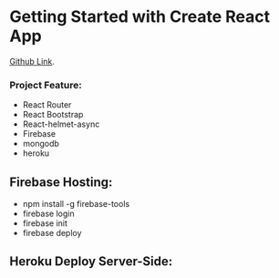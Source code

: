 # Getting Started with Create React App

[Github Link](https://github.com/facebook/create-react-app).


### Project Feature:
- React Router 
- React Bootstrap 
- React-helmet-async
- Firebase 
- mongodb
- heroku


## Firebase Hosting: 
- npm install -g firebase-tools
- firebase login
- firebase init
- firebase deploy

## Heroku Deploy Server-Side:
